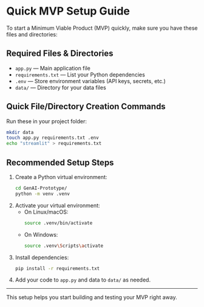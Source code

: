 # Quick MVP Setup Guide

To start a Minimum Viable Product (MVP) quickly, make sure you have these files and directories:

## Required Files & Directories

- `app.py` — Main application file
- `requirements.txt` — List your Python dependencies
- `.env` — Store environment variables (API keys, secrets, etc.)
- `data/` — Directory for your data files

## Quick File/Directory Creation Commands

Run these in your project folder:

```bash
mkdir data
touch app.py requirements.txt .env
echo "streamlit" > requirements.txt
```

## Recommended Setup Steps

1. Create a Python virtual environment:
   ```bash
   cd GenAI-Prototype/
   python -m venv .venv
   ```
2. Activate your virtual environment:
   - On Linux/macOS:
     ```bash
     source .venv/bin/activate
     ```
   - On Windows:
     ```bash
     source .venv\Scripts\activate
     ```
3. Install dependencies:
   ```bash
   pip install -r requirements.txt
   ```
4. Add your code to `app.py` and data to `data/` as needed.

---

This setup helps you start building and testing your MVP right away.
